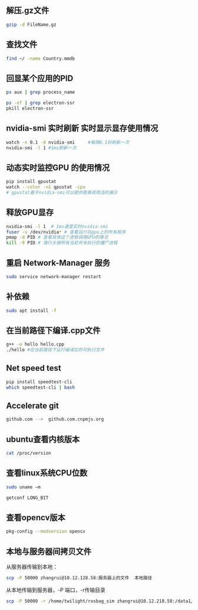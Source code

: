 ## 解压.gz文件
```bash
gzip -d FileName.gz
```
## 查找文件
```bash
find ~/ -name Country.mmdb
```
## 回显某个应用的PID
```bash
ps aux | grep process_name 
```
```bash
ps -ef | grep electron-ssr
pkill electron-ssr
```
## nvidia-smi 实时刷新 实时显示显存使用情况
```bash
watch -n 0.1 -d nvidia-smi     #每隔0.1秒刷新一次 
nvidia-smi -l 1 #1ms刷新一次
```
## 动态实时监控GPU 的使用情况
```bash
pip install gpustat
watch --color -n1 gpustat -cpu
# gpustat基于nvidia-smi可以提供更美观简洁的展示
```
## 释放GPU显存
```bash
nvidia-smi -l 1  # 1ms速度实时nvidia-smi
fuser -v /dev/nvidia* # 查看运行在gpu上的所有程序
pmap -d PID # 查看具体这个进程调用GPU的情况
kill -9 PID # 强行关掉所有当前并未执行的僵尸进程
```
## 重启 Network-Manager 服务
```bash
sudo service network-manager restart
```
## 补依赖
```bash
sudo apt install -f
```
## 在当前路径下编译.cpp文件
```bash
g++ -o hello hello.cpp
./hello #在当前路径下运行编译后的可执行文件
```
## Net speed test
```bash
pip install speedtest-cli
which speedtest-cli | bash 
```
## Accelerate git 
```bash
github.com -->  github.com.cnpmjs.org
```
## ubuntu查看内核版本
```bash
cat /proc/version
```
## 查看linux系统CPU位数
```bash
sudo uname —m
```
```bash
getconf LONG_BIT
```
## 查看opencv版本
```bash
pkg-config --modversion opencv
```


## 本地与服务器间拷贝文件 

从服务器传输到本地： 
```bash
scp -P 50000 zhangrui@10.12.128.58:服务器上的文件  本地路径 
```
 
从本地传输到服务器，-P 端口，-r传输目录 
```bash
scp -P 50000 -r /home/twilight/rosbag_sim zhangrui@10.12.218.58:/data1/zhangrui 
```
